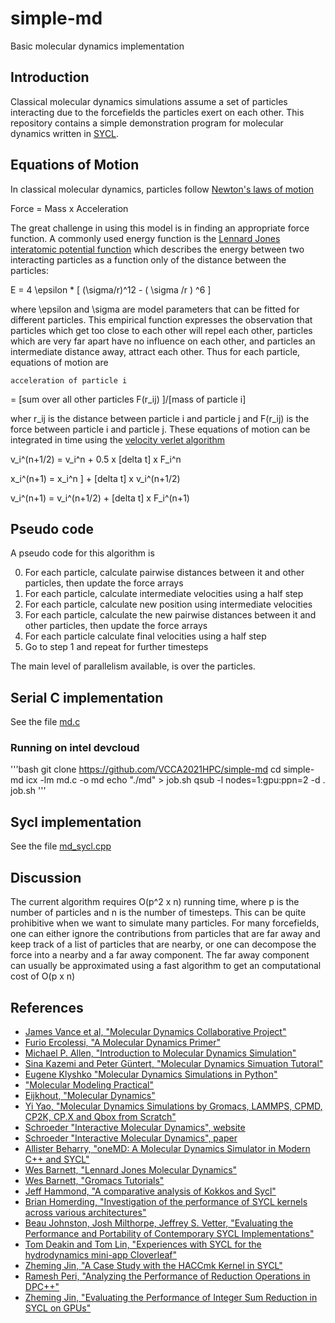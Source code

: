 # simple-md
Basic molecular dynamics implementation

## Introduction

Classical molecular dynamics simulations assume a set of 
particles interacting due to the forcefields the particles
exert on each other. This repository contains a simple 
demonstration program for molecular dynamics written in
[SYCL](https://www.khronos.org/sycl/).

## Equations of Motion

In classical molecular dynamics, particles follow 
[Newton's laws of motion](http://en.wikipedia.org/wiki/Newton%27s_laws_of_motion)

  Force = Mass x Acceleration

The great challenge in using this model is in finding
an appropriate force function.  A commonly used 
energy function is the [Lennard Jones interatomic potential
function](http://en.wikipedia.org/wiki/Lennard-Jones_potential)
which describes the energy between two interacting particles
as a function only of the distance between the particles:

  E = 4 \epsilon * [  (\sigma/r)^12 -  ( \sigma /r ) ^6 ]
     
where \epsilon and \sigma are model parameters that can be fitted
for different particles.  This empirical function expresses the
observation that particles which get too close to each other
will repel each other, particles which are very far apart
have no influence on each other, and particles an intermediate
distance away, attract each other. Thus for each particle,
equations of motion are

    acceleration of particle i 
  = [sum over all other particles F(r_ij) ]/[mass of particle i]

wher r_ij is the distance between particle i and particle j and
F(r_ij) is the force between particle i and particle j.
These equations of motion can be integrated in time using the [velocity
verlet algorithm](https://en.wikipedia.org/wiki/Verlet_integration)

   v_i^(n+1/2) = v_i^n + 0.5 x [delta t] x F_i^n

   x_i^(n+1) =  x_i^n ] + [delta t] x v_i^(n+1/2) 

   v_i^(n+1) = v_i^(n+1/2) + [delta t] x F_i^(n+1)

## Pseudo code

A pseudo code for this algorithm is

0. For each particle, calculate pairwise distances between it and other particles,
then update the force arrays
1. For each particle, calculate intermediate velocities using a half step
2. For each particle, calculate new position using intermediate velocities
3. For each particle, calculate the new pairwise distances between it and 
other particles, then update the force arrays
4. For each particle calculate final velocities using a half step
5. Go to step 1 and repeat for further timesteps

The main level of parallelism available, is over the particles.

## Serial C implementation

See the file [md.c](md.c)
### Running on intel devcloud
'''bash
git clone https://github.com/VCCA2021HPC/simple-md
cd simple-md
icx -lm md.c -o md
echo "./md" > job.sh
qsub -l nodes=1:gpu:ppn=2 -d . job.sh
'''
## Sycl implementation

See the file [md_sycl.cpp](md_sycl.cpp)

## Discussion

The current algorithm requires O(p^2 x n) running time, where p is the number
of particles and n is the number of timesteps. This can be quite 
prohibitive when we want to simulate many particles. For many forcefields, one can
either ignore the contributions from particles that are far away and keep
track of a list of particles that are nearby, or one can decompose the force
into a nearby and a far away component. The far away component can usually be
approximated using a fast algorithm to get an computational cost of O(p x n) 

## References

- [James Vance et al, "Molecular Dynamics Collaborative Project"](https://github.com/jnvance/ljmd-c)
- [Furio Ercolessi, "A Molecular Dynamics Primer"](https://www.glennklockwood.com/materials-science/molecular-dynamics/ercolessi-1997.pdf)
- [Michael P. Allen, "Introduction to Molecular Dynamics Simulation"](https://udel.edu/~arthij/MD.pdf)
- [Sina Kazemi and Peter Güntert, "Molecular Dynamics Simuation Tutoral"](http://www.bpc.uni-frankfurt.de/guentert/wiki/images/9/96/180618_TutorialMD.pdf)
- [Eugene Klyshko "Molecular Dynamics Simulations in Python"](https://klyshko.github.io/teaching/2019-03-01-teaching)
- ["Molecular Modeling Practical"](http://www.cgmartini.nl/~mdcourse/pepmd/index.html)
- [Eijkhout, "Molecular Dynamics"](https://pages.tacc.utexas.edu/~eijkhout/istc/html/md.html)
- [Yi Yao, "Molecular Dynamics Simulations by Gromacs, LAMMPS, CPMD, CP2K, CP.X and Qbox from Scratch"](https://yaoyi92.github.io/molecular-dynamics-simulations-by-gromacs-lammps-cpmd-cp2k-cpx-qbox-from-scratch.html)
- [Schroeder "Interactive Molecular Dynamics", website](https://physics.weber.edu/schroeder/md/)
- [Schroeder "Interactive Molecular Dynamics", paper](https://physics.weber.edu/schroeder/md/InteractiveMD.pdf)
- [Allister Beharry, "oneMD: A Molecular Dynamics Simulator in Modern C++ and SYCL"](https://www.codeproject.com/Articles/5295109/oneMD-A-Molecular-Dynamics-Simulator-in-Modern-Cpl)
- [Wes Barnett, "Lennard Jones Molecular Dynamics"](https://github.com/wesbarnett/lennardjones)
- [Wes Barnett, "Gromacs Tutorials"](https://group.miletic.net/en/tutorials/gromacs/)
- [Jeff Hammond, "A comparative analysis of Kokkos and Sycl"](https://www.iwocl.org/wp-content/uploads/iwocl-2019-dhpcc-jeff-hammond-a-comparitive-analysis-of-kokkos-and-sycl.pdf)
- [Brian Homerding, "Investigation of the performance of SYCL kernels across various architectures"](https://p3hpcforum2020.alcf.anl.gov/wp-content/uploads/sites/8/2020/09/P3HPC_Homerding_Day-1.pdf)
- [Beau Johnston, Josh Milthorpe, Jeffrey S. Vetter, "Evaluating the Performance and Portability of Contemporary SYCL Implementations"](https://www.researchgate.net/publication/345990610_Evaluating_the_Performance_and_Portability_of_Contemporary_SYCL_Implementations)
- [Tom Deakin and Tom Lin, "Experiences with SYCL for the hydrodynamics mini-app Cloverleaf"](http://uob-hpc.github.io/2020/01/06/cloverleaf-sycl.html)
- [Zheming Jin, "A Case Study with the HACCmk Kernel in SYCL"](https://publications.anl.gov/anlpubs/2019/12/157540.pdf)
- [Ramesh Peri, "Analyzing the Performance of Reduction Operations in DPC++"](https://software.intel.com/content/www/cn/zh/develop/articles/analyzing-performance-reduction-operations-dpc.html#gs.9kg8aw)
- [Zheming Jin, "Evaluating the Performance of Integer Sum Reduction in SYCL on GPUs"](https://oaciss.uoregon.edu/icpp21/views/includes/files/ppss_pap101s3-file2.pdf)
